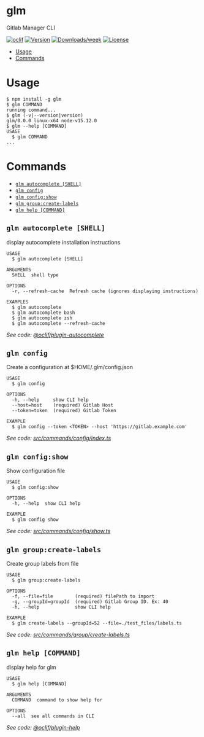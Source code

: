 glm
===

Gitlab Manager CLI

[![oclif](https://img.shields.io/badge/cli-oclif-brightgreen.svg)](https://oclif.io)
[![Version](https://img.shields.io/npm/v/glm.svg)](https://npmjs.org/package/glm)
[![Downloads/week](https://img.shields.io/npm/dw/glm.svg)](https://npmjs.org/package/glm)
[![License](https://img.shields.io/npm/l/glm.svg)](https://github.com/rodrigorhas/glm/blob/master/package.json)

<!-- toc -->
* [Usage](#usage)
* [Commands](#commands)
<!-- tocstop -->
# Usage
<!-- usage -->
```sh-session
$ npm install -g glm
$ glm COMMAND
running command...
$ glm (-v|--version|version)
glm/0.0.0 linux-x64 node-v15.12.0
$ glm --help [COMMAND]
USAGE
  $ glm COMMAND
...
```
<!-- usagestop -->
# Commands
<!-- commands -->
* [`glm autocomplete [SHELL]`](#glm-autocomplete-shell)
* [`glm config`](#glm-config)
* [`glm config:show`](#glm-configshow)
* [`glm group:create-labels`](#glm-groupcreate-labels)
* [`glm help [COMMAND]`](#glm-help-command)

## `glm autocomplete [SHELL]`

display autocomplete installation instructions

```
USAGE
  $ glm autocomplete [SHELL]

ARGUMENTS
  SHELL  shell type

OPTIONS
  -r, --refresh-cache  Refresh cache (ignores displaying instructions)

EXAMPLES
  $ glm autocomplete
  $ glm autocomplete bash
  $ glm autocomplete zsh
  $ glm autocomplete --refresh-cache
```

_See code: [@oclif/plugin-autocomplete](https://github.com/oclif/plugin-autocomplete/blob/v0.3.0/src/commands/autocomplete/index.ts)_

## `glm config`

Create a configuration at $HOME/.glm/config.json

```
USAGE
  $ glm config

OPTIONS
  -h, --help     show CLI help
  --host=host    (required) Gitlab Host
  --token=token  (required) Gitlab Token

EXAMPLE
  $ glm config --token <TOKEN> --host 'https://gitlab.example.com'
```

_See code: [src/commands/config/index.ts](https://github.com/rodrigorhas/glm/blob/v0.0.0/src/commands/config/index.ts)_

## `glm config:show`

Show configuration file

```
USAGE
  $ glm config:show

OPTIONS
  -h, --help  show CLI help

EXAMPLE
  $ glm config show
```

_See code: [src/commands/config/show.ts](https://github.com/rodrigorhas/glm/blob/v0.0.0/src/commands/config/show.ts)_

## `glm group:create-labels`

Create group labels from file

```
USAGE
  $ glm group:create-labels

OPTIONS
  -f, --file=file        (required) filePath to import
  -g, --groupId=groupId  (required) Gitlab Group ID. Ex: 40
  -h, --help             show CLI help

EXAMPLE
  $ glm create-labels --groupId=52 --file=./test_files/labels.ts
```

_See code: [src/commands/group/create-labels.ts](https://github.com/rodrigorhas/glm/blob/v0.0.0/src/commands/group/create-labels.ts)_

## `glm help [COMMAND]`

display help for glm

```
USAGE
  $ glm help [COMMAND]

ARGUMENTS
  COMMAND  command to show help for

OPTIONS
  --all  see all commands in CLI
```

_See code: [@oclif/plugin-help](https://github.com/oclif/plugin-help/blob/v3.2.2/src/commands/help.ts)_
<!-- commandsstop -->
